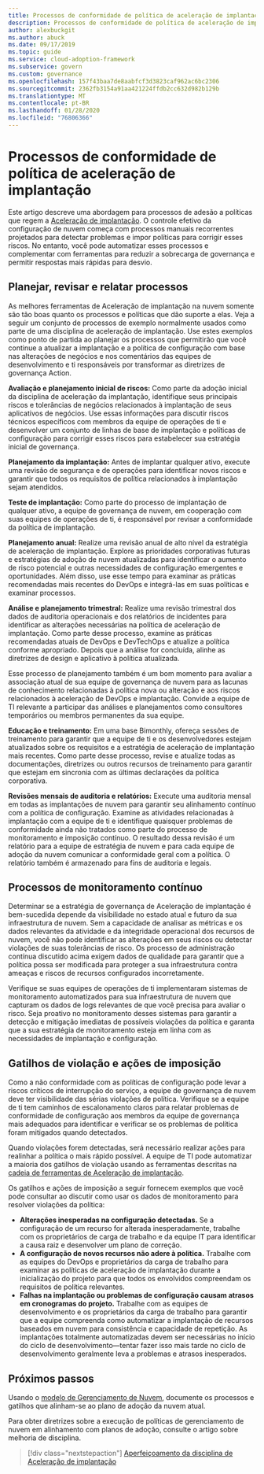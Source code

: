 ```yaml
---
title: Processos de conformidade de política de aceleração de implantação
description: Processos de conformidade de política de aceleração de implantação
author: alexbuckgit
ms.author: abuck
ms.date: 09/17/2019
ms.topic: guide
ms.service: cloud-adoption-framework
ms.subservice: govern
ms.custom: governance
ms.openlocfilehash: 157f43baa7de8aabfcf3d3823caf962ac6bc2306
ms.sourcegitcommit: 2362fb3154a91aa421224ffdb2cc632d982b129b
ms.translationtype: MT
ms.contentlocale: pt-BR
ms.lasthandoff: 01/28/2020
ms.locfileid: "76806366"
---
```

# <a name="deployment-acceleration-policy-compliance-processes"></a>Processos de conformidade de política de aceleração de implantação

Este artigo descreve uma abordagem para processos de adesão a políticas que regem a [Aceleração de implantação](./index.md). O controle efetivo da configuração de nuvem começa com processos manuais recorrentes projetados para detectar problemas e impor políticas para corrigir esses riscos. No entanto, você pode automatizar esses processos e complementar com ferramentas para reduzir a sobrecarga de governança e permitir respostas mais rápidas para desvio.

## <a name="planning-review-and-reporting-processes"></a>Planejar, revisar e relatar processos

As melhores ferramentas de Aceleração de implantação na nuvem somente são tão boas quanto os processos e políticas que dão suporte a elas. Veja a seguir um conjunto de processos de exemplo normalmente usados como parte de uma disciplina de aceleração de implantação. Use estes exemplos como ponto de partida ao planejar os processos que permitirão que você continue a atualizar a implantação e a política de configuração com base nas alterações de negócios e nos comentários das equipes de desenvolvimento e ti responsáveis por transformar as diretrizes de governança Action.

**Avaliação e planejamento inicial de riscos:** Como parte da adoção inicial da disciplina de aceleração da implantação, identifique seus principais riscos e tolerâncias de negócios relacionados à implantação de seus aplicativos de negócios. Use essas informações para discutir riscos técnicos específicos com membros da equipe de operações de ti e desenvolver um conjunto de linhas de base de implantação e políticas de configuração para corrigir esses riscos para estabelecer sua estratégia inicial de governança.

**Planejamento da implantação:** Antes de implantar qualquer ativo, execute uma revisão de segurança e de operações para identificar novos riscos e garantir que todos os requisitos de política relacionados à implantação sejam atendidos.

**Teste de implantação:** Como parte do processo de implantação de qualquer ativo, a equipe de governança de nuvem, em cooperação com suas equipes de operações de ti, é responsável por revisar a conformidade da política de implantação.

**Planejamento anual:** Realize uma revisão anual de alto nível da estratégia de aceleração de implantação. Explore as prioridades corporativas futuras e estratégias de adoção de nuvem atualizadas para identificar o aumento de risco potencial e outras necessidades de configuração emergentes e oportunidades. Além disso, use esse tempo para examinar as práticas recomendadas mais recentes do DevOps e integrá-las em suas políticas e examinar processos.

**Análise e planejamento trimestral:** Realize uma revisão trimestral dos dados de auditoria operacionais e dos relatórios de incidentes para identificar as alterações necessárias na política de aceleração de implantação. Como parte desse processo, examine as práticas recomendadas atuais de DevOps e DevTechOps e atualize a política conforme apropriado. Depois que a análise for concluída, alinhe as diretrizes de design e aplicativo à política atualizada.

Esse processo de planejamento também é um bom momento para avaliar a associação atual de sua equipe de governança de nuvem para as lacunas de conhecimento relacionadas à política nova ou alteração e aos riscos relacionados à aceleração de DevOps e implantação. Convide a equipe de TI relevante a participar das análises e planejamentos como consultores temporários ou membros permanentes da sua equipe.

**Educação e treinamento:** Em uma base Bimonthly, ofereça sessões de treinamento para garantir que a equipe de ti e os desenvolvedores estejam atualizados sobre os requisitos e a estratégia de aceleração de implantação mais recentes. Como parte desse processo, revise e atualize todas as documentações, diretrizes ou outros recursos de treinamento para garantir que estejam em sincronia com as últimas declarações da política corporativa.

**Revisões mensais de auditoria e relatórios:** Execute uma auditoria mensal em todas as implantações de nuvem para garantir seu alinhamento contínuo com a política de configuração. Examine as atividades relacionadas à implantação com a equipe de ti e identifique quaisquer problemas de conformidade ainda não tratados como parte do processo de monitoramento e imposição contínuo. O resultado dessa revisão é um relatório para a equipe de estratégia de nuvem e para cada equipe de adoção da nuvem comunicar a conformidade geral com a política. O relatório também é armazenado para fins de auditoria e legais.

## <a name="ongoing-monitoring-processes"></a>Processos de monitoramento contínuo

Determinar se a estratégia de governança de Aceleração de implantação é bem-sucedida depende da visibilidade no estado atual e futuro da sua infraestrutura de nuvem. Sem a capacidade de analisar as métricas e os dados relevantes da atividade e da integridade operacional dos recursos de nuvem, você não pode identificar as alterações em seus riscos ou detectar violações de suas tolerâncias de risco. Os processo de administração contínua discutido acima exigem dados de qualidade para garantir que a política possa ser modificada para proteger a sua infraestrutura contra ameaças e riscos de recursos configurados incorretamente.

Verifique se suas equipes de operações de ti implementaram sistemas de monitoramento automatizados para sua infraestrutura de nuvem que capturam os dados de logs relevantes de que você precisa para avaliar o risco. Seja proativo no monitoramento desses sistemas para garantir a detecção e mitigação imediatas de possíveis violações da política e garanta que a sua estratégia de monitoramento esteja em linha com as necessidades de implantação e configuração.

## <a name="violation-triggers-and-enforcement-actions"></a>Gatilhos de violação e ações de imposição

Como a não conformidade com as políticas de configuração pode levar a riscos críticos de interrupção do serviço, a equipe de governança de nuvem deve ter visibilidade das sérias violações de política. Verifique se a equipe de ti tem caminhos de escalonamento claros para relatar problemas de conformidade de configuração aos membros da equipe de governança mais adequados para identificar e verificar se os problemas de política foram mitigados quando detectados.

Quando violações forem detectadas, será necessário realizar ações para realinhar a política o mais rápido possível. A equipe de TI pode automatizar a maioria dos gatilhos de violação usando as ferramentas descritas na [cadeia de ferramentas de Aceleração de implantação](./toolchain.md).

Os gatilhos e ações de imposição a seguir fornecem exemplos que você pode consultar ao discutir como usar os dados de monitoramento para resolver violações da política:

- **Alterações inesperadas na configuração detectadas.** Se a configuração de um recurso for alterada inesperadamente, trabalhe com os proprietários de carga de trabalho e da equipe IT para identificar a causa raiz e desenvolver um plano de correção.
- **A configuração de novos recursos não adere à política.** Trabalhe com as equipes do DevOps e proprietários da carga de trabalho para examinar as políticas de aceleração de implantação durante a inicialização do projeto para que todos os envolvidos compreendam os requisitos de política relevantes.
- **Falhas na implantação ou problemas de configuração causam atrasos em cronogramas do projeto.** Trabalhe com as equipes de desenvolvimento e os proprietários da carga de trabalho para garantir que a equipe compreenda como automatizar a implantação de recursos baseados em nuvem para consistência e capacidade de repetição. As implantações totalmente automatizadas devem ser necessárias no início do ciclo de desenvolvimento&mdash;tentar fazer isso mais tarde no ciclo de desenvolvimento geralmente leva a problemas e atrasos inesperados.

## <a name="next-steps"></a>Próximos passos

Usando o [modelo de Gerenciamento de Nuvem](./template.md), documente os processos e gatilhos que alinham-se ao plano de adoção da nuvem atual.

Para obter diretrizes sobre a execução de políticas de gerenciamento de nuvem em alinhamento com planos de adoção, consulte o artigo sobre melhoria de disciplina.

> [!div class="nextstepaction"]
> [Aperfeiçoamento da disciplina de Aceleração de implantação](./discipline-improvement.md)
